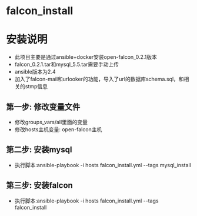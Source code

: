 # falcon_install

安装说明
========

- 此项目主要是通过ansible+docker安装open-falcon_0.2.1版本
- falcon_0.2.1.tar和mysql_5.5.tar需要手动上传
- ansible版本为2.4
- 加入了falcon-mail和urlooker的功能，导入了url的数据库schema.sql，和相关的stmp信息



第一步: 修改变量文件
--------------
* 修改groups_vars/all里面的变量
* 修改hosts主机变量: open-falcon主机

第二步: 安装mysql
--------------
* 执行脚本:ansible-playbook -i hosts falcon_install.yml --tags mysql_install

第三步: 安装falcon
--------------
* 执行脚本:ansible-playbook -i hosts falcon_install.yml --tags falcon_install
